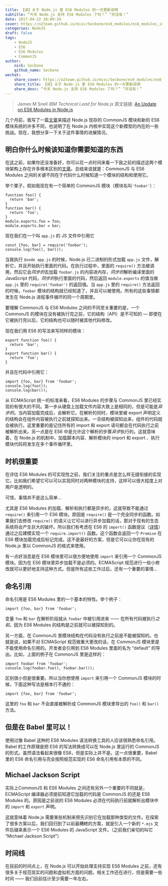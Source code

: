 ```yaml
---
title: 【译】关于 Node.js 里 ES6 Modules 的一次更新说明
subtitle: “今天 Node.js 支持 ES6 Modules 了吗？” “并没有！”
date: 2017-04-22 10:09:24
cover: https://o2team.github.io/misc/Secbone/es6_modules/es6_modules_in_nodejs_840x340.jpg
categories: NodeJS
draft: false
tags:
    - NodeJS
    - ES6
    - ES6 Modules
    - CommonJS
author:
    nick: Secbone
    github_name: Secbone
wechat:
    share_cover: https://o2team.github.io/misc/Secbone/es6_modules/es6_modules_in_nodejs_200x200.jpg
    share_title: 【译】关于 Node.js 里 ES6 Modules 的一次更新说明
    share_desc: “今天 Node.js 支持 ES6 Modules 了吗？” “并没有！”
---
```



> James M Snell    *IBM Technical Lead for Node.js*
> 原文链接: [An Update on ES6 Modules in Node.js](https://medium.com/the-node-js-collection/an-update-on-es6-modules-in-node-js-42c958b890c)

几个月前，我写了一篇[文章](https://hackernoon.com/node-js-tc-39-and-modules-a1118aecf95e)来描述 Node.js 现存的 CommonJS 模块和新的 ES6 模块系统的许多不同，也说明了在 Node.js 内核中实现这个新模型的内在的一些挑战。现在，我想分享一下关于这件事情的进展情况。

## 明白你什么时候该知道你需要知道的东西
在这之前，如果你还没准备好，你可以花一点时间来看一下我之前的描述这两个模块架构上存在许多根本区别的[文章](https://hackernoon.com/node-js-tc-39-and-modules-a1118aecf95e)。总结来说就是：CommonJS 与 ES6 Modules 之间的关键不同在于代码什么时候知道一个模块的结构和使用它。

举个栗子，假如我现在有一个简单的 CommonJS 模块（模块名叫`'foobar'`）：

```
function foo() {
  return 'bar';
}
function bar() {
  return 'foo';
}
module.exports.foo = foo;
module.exports.bar = bar;
```

现在我们在一个叫 `app.js` 的 JS 文件中引用它

```
const {foo, bar} = require('foobar');
console.log(foo(), bar());
```

当我执行 `$node app.js` 的时候，Node.js 已二进制的形式加载 `app.js` 文件，解析它，并且开始执行里面的代码。在执行过程中，里面的 `require()` 方法被调用，然后它会*同步的*去加载 `foobar.js` 的内容进内存，*同步的*解析编译里面的 JavaScript 代码，*同步的*执行里面的代码，然后返回 `module.exports` 的值当做 `app.js` 里的 `require('foobar')` 的返回值。当 `app.js` 里的 `require()` 方法返回的时候，`foobar` 模块的结构就已经知道了，并且可以被使用。所有的这些事情都发生在 Node.js 进程事件循环的同一个周期里。

要理解 CommonJS 与 ES6 Modules 之间的不同至关重要的是，一个 CommonJS 的模块在没有被执行完之前，它的结构（API）是不可知的 — 即使在它被执行完以后，它的结构也可以随时被其他代码修改。

现在我们用 ES6 的写法来写同样的模块：

```
export function foo() {
  return 'bar';
}
export function bar() {
  return 'foo';
}
```

并且在代码中引用它：

```
import {foo, bar} from 'foobar';
console.log(foo());
console.log(bar());
```

从 ECMAScript 统一的标准来看，ES6 Modules 的步骤与 CommonJS 里已经实现的有很大的不同。第一步从硬盘上加载文件内容大致上是相同的，但是可能是*异步的*。当内容加载完成后，会解析它。在解析的同时，模块里被 export 声明定义的结构会在组件内容被执行之前就探知出来。一旦结构被探知出来，组件的代码就会被执行。这里重要的是记住所有的 import 和 export 语句都会在代码执行之前被解析出来。另一点是在 ES6 中是允许这个解析的步骤*异步*执行的。这就意味着，在 Node.js 的机制中，加载脚本内容、解析模块的 import 和 export 、执行模块代码将发生在多个事件循环里。

## 时机很重要
在评估 ES6 Modules 的可实现性之前，我们关注的重点是怎么样无缝衔接的实现它。比如我们希望它可以可以实现同时对两种模块的支持，这样可以很大程度上对用户是透明的。

可惜，事情并不是这么简单…

尤其是 ES6 Modules 的加载、解析和执行都是异步的，这就导致不能通过 `require()` 来引用一个 ES6 模块。原因是 `require()` 是一个完全同步的函数。如果我们去修改 `require()` 的语义让它可以进行异步加载的话，那对于现有的生态系统将会产生巨大的破坏。所以我们有考虑在 ES6 的 `import()` 函数提议（[详情](https://github.com/tc39/proposal-dynamic-import)）通过之后建模实现一个 `require.import()` 函数。这个函数会返回一个 `Promise` 在 ES6 模块加载完成后标记完成。这不是最好的方案，但是它可以让你在现有的 Node.js 里以 CommonJS 的格式来使用。

有一点好消息是在 ES6 模块里可以很方便地使用 `import` 来引用一个 CommonJS 模块。因为在 ES6 模块里异步加载不是必须的。ECMAScript 规范进行一些小修改就可以更好地支持这种方式。但是所有这些工作过后，还有一个重要的事情…

## 命名引用
命名引用是 ES6 Modules 里的一个基本的特性。举个例子：

```
import {foo, bar} from 'foobar';
```

变量 `foo` 和 `bar` 在解析阶段就从 `foobar` 中被引用进来 —— 在所有代码被执行*之前*。因为 ES6 Modules 的结构是之前就可以被探知到的。

另一方面，在 CommonJS 里模块结构在代码没有执行之前是不能被探知的。也就是说，如果不对 ECMAScript 规范做重大更改的话，在 CommonJS 模块里是不能使用命名引用的。开发者会引用到 ES6 Modules 里面的名为 “default” 的导出。比如，上面的例子在 CommonJS 里是这样的：

```
import foobar from 'foobar';
console.log(foobar.foo(), foobar.bar());
```

区别很小但是很重要。所以当你想使用 `import` 来引用一个 CommonJS 模块的时候，下面这种写法是根本行不通的：

```
import {foo, bar} from 'foobar';
```

这里的 `foo` 和 `bar` 不会直接被解析成 CommonJS 模块里导出的 `foo()` 和 `bar()` 方法。

## 但是在 Babel 里可以！
使用过像 Babel 这种的 ES6 Modules 语法转换工具的人应该很熟悉命名引用。Babel 的工作原理是把 ES6 的写法转换成可以在 Node.js 里运行的 CommonJS 的形式。虽然语法看起来很像 ES6，但是实际上并不是。这一点很重要，Babel 里的 ES6 命名引用与完全按照规范实现的 ES6 命名引用有本质的不同。

## Michael Jackson Script
实际上CommonJS 和 ES6 Modules 之间还有另外一个重要的不同就是，ECMAScript 编译器必须提前知道它加载的代码是 CommonJS 的还是 ES6 Modules 的。原因是之前说的 ES6 Modules 必须在代码执行前就解析出模块中的 `import` 和 `export` 声明。

这就意味着 Node.js 需要某些机制来预先识别它在加载那种类型的文件。在探索了很多方案以后，我们回归到了以前最糟糕的方案，就是引入一个新的 `*.mjs` 文件后缀来表示一个 ES6 Modules 的 JavaScript 文件。（之前我们亲切的叫它 “Michael Jackson Script”）

## 时间线
在目前的时间点上，在 Node.js 可以开始处理支持实现 ES6 Modules 之前，还有很多关于规范现实的问题和虚拟机方面的问题。相关工作还在进行，但是需要一些时间 —— 我们目前估计至少需要一年左右。
